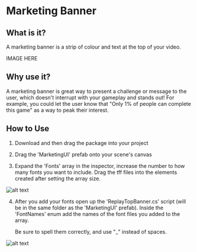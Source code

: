 # Marketing Banner

## What is it? 

A marketing banner is a strip of colour and text at the top of your video. 

IMAGE HERE

## Why use it?

A marketing banner is great way to present a challenge or message to the user, which doesn't interrupt with your gameplay and stands out! For example, you could let the user know that "Only 1% of people can complete this game" as a way to peak their interest. 

## How to Use

1. Download and then drag the package into your project

2. Drag the 'MarketingUI' prefab onto your scene's canvas

3. Expand the 'Fonts' array in the inspector, increase the number to how many fonts you want to include. Drag the tff files into the elements created after setting the array size.

![alt text](https://i.imgur.com/0b15YOK.jpg)

4. After you add your fonts open up the 'ReplayTopBanner.cs' script (will be in the same folder as the 'MarketingUI' prefab). Inside the 'FontNames' enum add the names of the font files you added to the array. 

    Be sure to spell them correctly, and use "_" instead of spaces.

![alt text](https://i.imgur.com/7bhKFpi.jpg)
